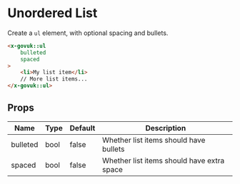 # Unordered List

Create a `ul` element, with optional spacing and bullets.

```html
<x-govuk::ul
    bulleted
    spaced
>
    <li>My list item</li>
    // More list items...
</x-govuk::ul>
```

## Props

| Name     | Type | Default | Description |
| -------- | ---- | ------- | ----------- |
| bulleted | bool | false   | Whether list items should have bullets |
| spaced   | bool | false   | Whether list items should have extra space |
